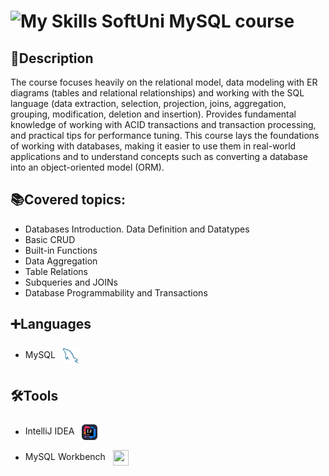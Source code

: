 # ![My Skills](https://skillicons.dev/icons?i=mysql) SoftUni MySQL course

## 🧾Description 
The course focuses heavily on the relational model, data modeling with ER diagrams (tables and relational relationships) and working with the SQL language (data extraction, selection, projection, joins, aggregation, grouping, modification, deletion and insertion). Provides fundamental knowledge of working with ACID transactions and transaction processing, and practical tips for performance tuning. This course lays the foundations of working with databases, making it easier to use them in real-world applications and to understand concepts such as converting a database into an object-oriented model (ORM).

## 📚Covered topics:
- Databases Introduction. Data Definition and Datatypes
- Basic CRUD
- Built-in Functions
- Data Aggregation
- Table Relations
- Subqueries and JOINs
- Database Programmability and Transactions

## ➕Languages
- MySQL <img align="center" style="margin:0.5rem" src="https://github.com/devicons/devicon/blob/master/icons/mysql/mysql-original.svg" width="25" height="25"/>

## 🛠️Tools
- IntelliJ IDEA <img align="center" style="margin:0.5rem" src="https://github.com/tandpfun/skill-icons/blob/main/icons/Idea-Dark.svg" width="25" height="25"/>
- MySQL Workbench <img align="center" style="margin:0.5rem" src="https://commons.wikimedia.org/wiki/File:Antu_mysql-workbench.svg" width="25" height="25"/>
